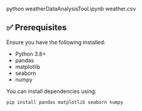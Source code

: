
python weatherDataAnalysisTool.ipynb weather.csv


## ✅ Prerequisites

Ensure you have the following installed:

- Python 3.8+
- pandas
- matplotlib
- seaborn
- numpy

You can install dependencies using:

```bash
pip install pandas matplotlib seaborn numpy


